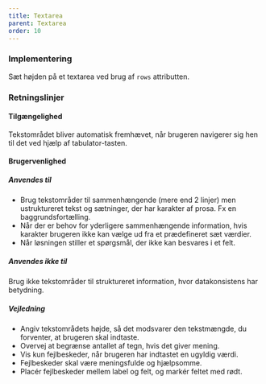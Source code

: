 ```yaml
---
title: Textarea
parent: Textarea
order: 10
---
```

### Implementering
  
Sæt højden på et textarea ved brug af `rows` attributten.

### Retningslinjer

#### Tilgængelighed

Tekstområdet bliver automatisk fremhævet, når brugeren navigerer sig hen til det ved hjælp af tabulator-tasten.

#### Brugervenlighed

##### Anvendes til

- Brug tekstområder til sammenhængende (mere end 2 linjer) men ustruktureret tekst og sætninger, der har karakter af prosa. Fx en baggrundsfortælling.
- Når der er behov for yderligere sammenhængende information, hvis karakter brugeren ikke kan vælge ud fra et prædefineret sæt værdier.
- Når løsningen stiller et spørgsmål, der ikke kan besvares i et felt.

##### Anvendes ikke til

Brug ikke tekstområder til struktureret information, hvor datakonsistens har betydning.

##### Vejledning

- Angiv tekstområdets højde, så det modsvarer den tekstmængde, du forventer, at brugeren skal indtaste.
- Overvej at begrænse antallet af tegn, hvis det giver mening.
- Vis kun fejlbeskeder, når brugeren har indtastet en ugyldig værdi.
- Fejlbeskeder skal være meningsfulde og hjælpsomme. 
- Placér fejlbeskeder mellem label og felt, og markér feltet med rødt.
